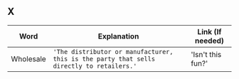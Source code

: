## X

|     Word       |        Explanation            |Link (If needed)             |
|----------------|-------------------------------|-----------------------------|
|Wholesale|`'The distributor or manufacturer, this is the party that sells directly to retailers.'`            |'Isn't this fun?'            |

